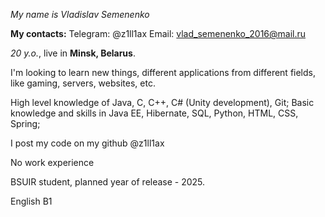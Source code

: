 *My name is Vladislav Semenenko*

**My contacts:**
Telegram: @z1ll1ax
Email: vlad_semenenko_2016@mail.ru

*20 y.o.*, live in **Minsk, Belarus**.

I'm looking to learn new things, different applications from different fields, like gaming, servers, websites, etc.

High level knowledge of Java, C, C++, C# (Unity development), Git;
Basic knowledge and skills in Java EE, Hibernate, SQL, Python, HTML, CSS, Spring;

I post my code on my github @z1ll1ax

No work experience

BSUIR student, planned year of release - 2025.

English B1
